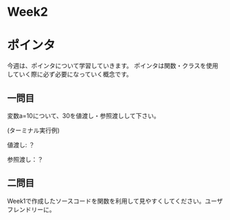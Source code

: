 # Week2
# ポインタ
今週は、ポインタについて学習していきます。
ポインタは関数・クラスを使用していく際に必ず必要になっていく概念です。

## 一問目
変数a=10について、30を値渡し・参照渡しして下さい。

(ターミナル実行例)

値渡し: ？

参照渡し：？

## 二問目
Week1で作成したソースコードを関数を利用して見やすくしてください。ユーザフレンドリーに。